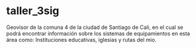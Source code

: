 # taller_3sig

Geovisor de la comuna 4 de la ciudad de Santiago de Cali, en el cual se podrá encontrar información sobre los sistemas de equipamientos en esta área como: Instituciones educativas, iglesias y rutas del mio.
